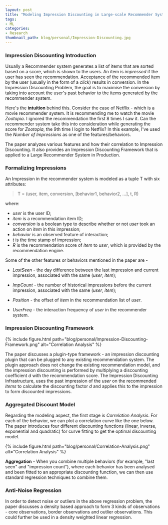 ```yaml
---
layout: post
title: "Modeling Impression Discounting in Large-scale Recommender Systems"
tags:
- ML
categories:
- Research
thumbnail_path: blog/personal/Impression-Discounting.jpg
---
```


### Impression Discounting Introduction

Usually a Recommender system generates a list of items that are sorted based on a score, which is shown to the users. An item is *impressed* if the user has seen the recommendation. Acceptance of the recommended item by the user (usually in the form of a *click*) results in conversion. In the Impression Discounting Problem, the goal is to maximise the conversion by taking into account the user's past behavior to the items generated by the recommender system.

Here's the **intuition** behind this. Consider the case of Netflix - which is a movie recommender system. It is recommending me to watch the movie *Zootopia*. I ignored the recommendation the first 8 times I saw it. Can the recommender system take this into consideration while generating the score for *Zootopia*, the 9th time I login to Netflix? In this example, I've used the *Number of Impressions* as one of the features/behaviors.

The paper analyzes various features and how their correlation to Impression Discounting. It also provides an Impression Discounting Framework that is applied to a Large Recommender System in Production.

### Formalizing Impressions

An Impression in the recommender system is modeled as a tuple T with six attributes:

> T = (user, item, conversion, [behavior1, behavior2, ...], t, R)

where:

* *user* is the user ID;
* *item* is a recommendation item ID;
* *conversion* is a boolean type to describe whether or not *user* took an action on *item* in this impression;
* *behavior* is an observed feature of interaction;
* *t* is the time stamp of impression;
* *R* is the recommendation score of *item* to *user*, which is provided by the recommendation engine.

Some of the other features or behaviors mentioned in the paper are - 

* *LastSeen* - the day difference between the last impression and current impression, associated with the same (*user*, *item*);

* *ImpCount* - the number of historical impressions before the current impression, associated with the same (*user*, *item*);

* *Position* - the offset of *item* in the recommendation list of *user*.

* *UserFreq* - the interaction frequency of *user* in the recommender system.


### Impression Discounting Framework

{% include figure.html path="blog/personal/Impression-Discounting-Framework.png" alt="Correlation Analysis" %}

The paper discusses a plugin-type framework - an impression discounting plugin that can be plugged to any existing recommendation system. The plugin approach does not change the existing recommendation model, and the impression discounting is performed by multiplying a discounting coefficient *d* with the recommendation score. The Impression Discounting Infrastructure, uses the past impression of the *user* on the recommended *items* to calculate the discounting factor *d* and applies this to the impression to form discounted impressions.

### Aggregated Discount Model

Regarding the modeling aspect, the first stage is *Correlation Analysis*. For each of the behavior, we can plot a correlation curve like the one below. The paper introduces four different discounting functions (linear, inverse, exponential and quadratic) for curve fitting to get the optimal discounting model. 

{% include figure.html path="blog/personal/Correlation-Analysis.png" alt="Correlation Analysis" %}

**Aggregation** - When you combine multiple behaviors (for example, "last seen" and "impression count"), where each behavior has been analysed and been fitted to an appropriate discounting function, we can then use standard regression techniques to combine them.

### Anti-Noise Regression

In order to detect noise or outliers in the above regression problem, the paper discusses a density based approach to form 3 kinds of observations - core observations, border observations and outlier observations. This could further be used in a density weighted linear regression.